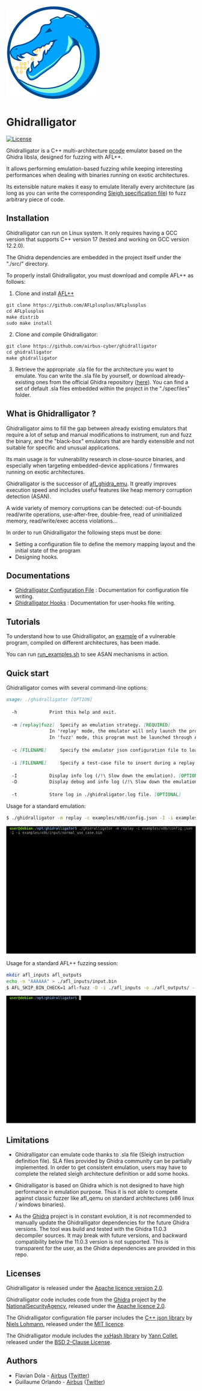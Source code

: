 ![Ghidralligator_logo](./docs/pictures/ghidralligator_logo_250x250.png)

# Ghidralligator

[![License](https://img.shields.io/badge/License-Apache%202.0-blue.svg)](https://opensource.org/licenses/Apache-2.0)

Ghidralligator is a C++ multi-architecture [pcode](https://spinsel.dev/assets/2020-06-17-ghidra-brainfuck-processor-1/ghidra_docs/language_spec/html/pcoderef.html) emulator based on the Ghidra libsla, designed for fuzzing with AFL++.

It allows performing emulation-based fuzzing while keeping interesting performances when dealing with binaries running on exotic architectures.

Its extensible nature makes it easy to emulate literally every architecture (as long as you can write the corresponding [Sleigh specification file](https://htmlpreview.github.io/?https://github.com/NationalSecurityAgency/ghidra/blob/master/GhidraDocs/languages/index.html)) to fuzz arbitrary piece of code.

## Installation

Ghidralligator can run on Linux system. It only requires having a GCC version that supports C++ version 17 (tested and working on GCC version 12.2.0).

The Ghidra dependencies are embedded in the project itself under the "./src/" directory.

To properly install Ghidralligator, you must download and compile AFL++ as follows:

1) Clone and install [AFL++](https://github.com/AFLplusplus/AFLplusplus/blob/stable/docs/INSTALL.md)
```
git clone https://github.com/AFLplusplus/AFLplusplus
cd AFLplusplus
make distrib
sudo make install
```

2) Clone and compile Ghidralligator:
```
git clone https://github.com/airbus-cyber/ghidralligator
cd ghidralligator
make ghidralligator
```

3) Retrieve the appropriate .sla file for the architecture you want to emulate.
You can write the .sla file by yourself, or download already-existing ones from the official Ghidra repository ([here](https://github.com/NationalSecurityAgency/ghidra/tree/master/Ghidra/Processors)). You can find a set of default .sla files embedded within the project in the "./specfiles" folder.

## What is Ghidralligator ?
Ghidralligator aims to fill the gap between already existing emulators that require a lot of setup and manual modifications to instrument, run and fuzz the binary, and the "black-box" emulators that are hardly extensible and not suitable for specific and unusual applications.

Its main usage is for vulnerability research in close-source binaries, and especially when targeting embedded-device applications / firmwares running on exotic architectures.

Ghidralligator is the successor of [afl_ghidra_emu](https://github.com/airbus-cyber/afl_ghidra_emu). It greatly improves execution speed and includes useful features like heap memory corruption detection (ASAN). 

A wide variety of memory corruptions can be detected: out-of-bounds read/write operations, use-after-free, double-free, read of uninitialized memory, read/write/exec access violations...

In order to run Ghidralligator the following steps must be done:

  * Setting a configuration file to define the memory mapping layout and the initial state of the program
  * Designing hooks.



## Documentations

* [Ghidralligator Configuration File](docs/configuration_file.md) : Documentation for configuration file writing.
* [Ghidralligator Hooks](docs/user_hook.md) : Documentation for user-hooks file writing.


## Tutorials

To understand how to use Ghidralligator, an [example](examples) of a vulnerable program, compiled on different architectures, has been made. 

You can run [run_examples.sh](examples/run_examples.sh) to see ASAN mechanisms in action.


## Quick start

Ghidralligator comes with several command-line options:
```markdown
usage: ./ghidralligator [OPTION]

  -h 			Print this help and exit.

  -m [replay|fuzz]	Specify an emulation strategy. [REQUIRED]
				In 'replay' mode, the emulator will only launch the program once, exiting after a single loop.
				In 'fuzz' mode, this program must be launched through AFL.

  -c [FILENAME]		Specify the emulator json configuration file to load. [REQUIRED]

  -i [FILENAME]		Specify a test-case file to insert during a replay session. [OPTIONAL]

  -I 			Display info log (/!\ Slow down the emulation). [OPTIONAL]
  -D 			Display debug and info log (/!\ Slow down the emulation). [OPTIONAL]

  -t 			Store log in ./ghidraligator.log file. [OPTIONAL]


```

Usage for a standard emulation:
```bash
$ ./ghidralligator -m replay -c examples/x86/config.json -I -i examples/x86/input/normal_use_case.bin
```
![gif replay](./docs/pictures/replay.gif)

Usage for a standard AFL++ fuzzing session:
```bash
mkdir afl_inputs afl_outputs
echo -n "AAAAAA" > ./afl_inputs/input.bin
$ AFL_SKIP_BIN_CHECK=1 afl-fuzz -D -i ./afl_inputs -o ./afl_outputs/ -- ./ghidralligator -m fuzz -c examples/x86/config.json
```
![gif fuzzing](./docs/pictures/fuzz.gif)


## Limitations
* Ghidralligator can emulate code thanks to .sla file (Sleigh instruction definition file). SLA files provided by Ghidra community can be partially implemented. In order to get consistent emulation, users may have to complete the related sleigh architecture definition or add some hooks.

* Ghidralligator is based on Ghidra which is not designed to have high performance in emulation purpose. Thus it is not able to compete against classic fuzzer like afl_qemu on standard architectures (x86 linux / windows binaries).

* As the [Ghidra](https://github.com/NationalSecurityAgency/ghidra) project is in constant evolution, it is not recommended to manually update the Ghidralligator dependencies for the future Ghidra versions. The tool was build and tested with the Ghidra 11.0.3 decompiler sources. It may break with future versions, and backward compatibility below the 11.0.3 version is not supported. This is transparent for the user, as the Ghidra dependencies are provided in this repo.

## Licenses
Ghidralligator is released under the [Apache licence version 2.0](https://www.apache.org/licenses/LICENSE-2.0.txt).

Ghidralligator code includes code from the [Ghidra](https://github.com/NationalSecurityAgency/ghidra) project by the [NationalSecurityAgency](https://github.com/NationalSecurityAgency), released under the [Apache licence 2.0](https://github.com/NationalSecurityAgency/ghidra/blob/master/licenses/Apache_License_2.0.txt).

The Ghidralligator configuration file parser includes the [C++ json library](https://github.com/nlohmann/json) by [Niels Lohmann](https://github.com/nlohmann), released under the [MIT licence](https://raw.githubusercontent.com/nlohmann/json/master/LICENSE.MIT).

The Ghidralligator module includes the [xxHash library](https://github.com/Cyan4973/xxHash) by [Yann Collet](https://github.com/Cyan4973), released under the [BSD 2-Clause License](https://github.com/Cyan4973/xxHash/blob/dev/LICENSE).


## Authors
* Flavian Dola - [Airbus](https://www.cyber.airbus.com/) ([Twitter](https://twitter.com/_ceax))
* Guillaume Orlando - [Airbus](https://www.cyber.airbus.com/) ([Twitter](https://twitter.com/HomardBoy))
